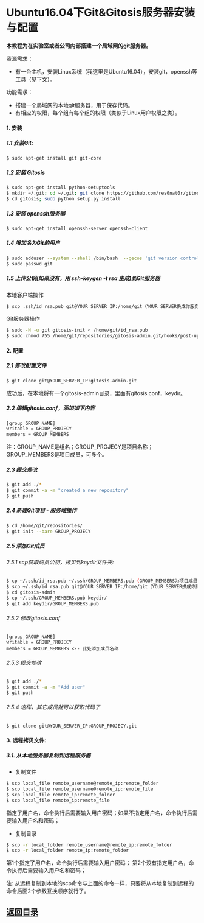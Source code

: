 Ubuntu16.04下Git&Gitosis服务器安装与配置
===
__本教程为在实验室或者公司内部搭建一个局域网的git服务器。__  

资源需求：
* 有一台主机，安装Linux系统（我这里是Ubuntu16.04），安装git，openssh等工具（见下文）。  

功能需求：  
* 搭建一个局域网的本地git服务器，用于保存代码。
* 有相应的权限，每个组有每个组的权限（类似于Linux用户权限之类）。

#### 1. 安装
##### 1.1 安装Git:
```bash
$ sudo apt-get install git git-core
```
##### 1.2 安装 Gitosis
```bash
$ sudo apt-get install python-setuptools
$ mkdir ~/.git; cd ~/.git; git clone https://github.com/res0nat0r/gitosis.git
$ cd gitosis; sudo python setup.py install
```
##### 1.3 安装 openssh服务器
```bash
$ sudo apt-get install openssh-server openssh-client
```
##### 1.4 增加名为Git的用户
```bash
$ sudo adduser --system --shell /bin/bash  --gecos 'git version control' --group --disabled-password --home /home/git git
$ sudo passwd git
```
##### 1.5 上传公钥(如果没有，用 ssh-keygen -t rsa 生成)到Git服务器
本地客户端操作
```bash
$ scp .ssh/id_rsa.pub git@YOUR_SERVER_IP:/home/git（YOUR_SERVER换成你服务器IP或域名）
```
Git服务器操作
```bash
$ sudo -H -u git gitosis-init < /home/git/id_rsa.pub
$ sudo chmod 755 /home/git/repositories/gitosis-admin.git/hooks/post-update
```
#### 2. 配置
##### 2.1 修改配置文件
```bash
$ git clone git@YOUR_SERVER_IP:gitosis-admin.git
```
成功后，在本地将有一个gitosis-admin目录，里面有gitosis.conf，keydir。  
##### 2.2 编辑gitosis.conf，添加如下内容
```bash
[group GROUP_NAME] 
writable = GROUP_PROJECY 
members = GROUP_MEMBERS
```
注：GROUP_NAME是组名；GROUP_PROJECY是项目名称；GROUP_MEMBERS是项目成员，可多个。
##### 2.3 提交修改
```bash
$ git add ./*
$ git commit -a -m "created a new repository" 
$ git push
```
##### 2.4 新建Git项目 - 服务端操作
```bash
$ cd /home/git/repositories/
$ git init --bare GROUP_PROJECY
```
##### 2.5 添加Git成员
###### 2.5.1 scp获取成员公钥，拷贝到keydir文件夹: 
```bash
$ cp ~/.ssh/id_rsa.pub ~/.ssh/GROUP_MEMBERS.pub (GROUP_MEMBERS为项目成员，注意要与“keydir”目录下私钥名称一致，参见默认设置)
$ scp ~/.ssh/id_rsa.pub git@YOUR_SERVER_IP:/home/git（YOUR_SERVER换成你服务器IP或域名）
$ cd gitosis-admin 
$ cp ~/.ssh/GROUP_MEMBERS.pub keydir/ 
$ git add keydir/GROUP_MEMBERS.pub
```
###### 2.5.2 修改gitosis.conf
```
[group GROUP_NAME] 
writable = GROUP_PROJECY 
members = GROUP_MEMBERS <-- 此处添加成员名称
```
###### 2.5.3 提交修改
```bash
$ git add ./*
$ git commit -a -m "Add user" 
$ git push
```
###### 2.5.4 这样，其它成员就可以获取代码了
```bash
$ git clone git@YOUR_SERVER_IP:GROUP_PROJECY.git
```
#### 3. 远程拷贝文件:
##### 3.1. 从本地服务器复制到远程服务器
* 复制文件
```bash
$ scp local_file remote_username@remote_ip:remote_folder
$ scp local_file remote_username@remote_ip:remote_file
$ scp local_file remote_ip:remote_folder
$ scp local_file remote_ip:remote_file
```
指定了用户名，命令执行后需要输入用户密码；如果不指定用户名，命令执行后需要输入用户名和密码；  
* 复制目录
```bash
$ scp -r local_folder remote_username@remote_ip:remote_folder
$ scp -r local_folder remote_ip:remote_folder
```
第1个指定了用户名，命令执行后需要输入用户密码； 第2个没有指定用户名，命令执行后需要输入用户名和密码；  

注: 从远程复制到本地的scp命令与上面的命令一样，只要将从本地复制到远程的命令后面2个参数互换顺序就行了。  
  
## [返回目录](https://github.com/MulticsYin/MulticsDevOps#gitgithub)
